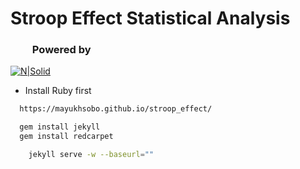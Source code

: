 # Stroop Effect Statistical Analysis
### &nbsp;&nbsp;&nbsp;&nbsp;&nbsp;&nbsp;&nbsp;&nbsp; Powered by
[![N|Solid](https://camo.githubusercontent.com/374faa07b39f26db5b7a228ecfb74239cdac9a8b/68747470733a2f2f73636f7463682e696f2f77702d636f6e74656e742f75706c6f6164732f323031352f31302f626f6f7473747261702d706c75732d6a656b796c6c2e706e67)](http://www.jekyllrb.com)
- Install Ruby first
```sh
  https://mayukhsobo.github.io/stroop_effect/
```
```sh
  gem install jekyll
  gem install redcarpet
```

```sh
    jekyll serve -w --baseurl=""
```
